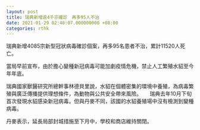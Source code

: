 ```yaml
---
layout: post
title: 瑞典新增逾4千宗確診　再多95人不治
date: 2021-01-29 02:40:07.000000000 +08:00
categories: rthk
---
```


瑞典新增4085宗新型冠狀病毒確診個案，再多95名患者不治，累計11520人死亡。

當局早前宣布，由於擔心變種新冠病毒可能加劇疫情危機，禁止人工繁殖水貂至今年年底。

瑞典國家獸醫研究所總幹事林德貝里說，水貂在個體密集的環境中養殖，為病毒繁殖與廣泛傳播提供理想條件，為動物與公共安全帶來風險。
　
瑞典去年10月下旬首次發現水貂感染新冠病毒。但與丹麥不同，該國的水貂養殖場中沒有檢測到變種病毒。

丹麥表示，延長局部封城措施至下月中，學校和商店維持關閉。
　
